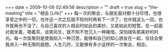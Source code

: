 +++
date = 2009-10-06 02:49:56
description = ""
draft = true
slug = "the-meeting"
title = "相会 [Life]"
+++
每一次的聚会，与朋友面对都十分珍惜，也很享受之中的一切，也许这一次之后就不知何时再有下一次了，也许就这么一回，也许就再也不没了。与自己喜欢的人相会时如此的美妙，又是如此的短暂，在一起面对面坐着，喝着茶，谈笑风生，就不知不觉沉入一种痛惜，深怕错失那美好的时光。每一次饭聚则是使我陷入一种沉思，能够和自己的知心朋友在一起，往往会使我进入一种无限的遐想。人生几时，又能够有多少这样的一次聚会，相会。